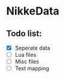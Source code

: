 # NikkeData
 
## Todo list:
- [x] Seperate data
- [ ] Lua files
- [ ] Misc files
- [ ] Text mapping
